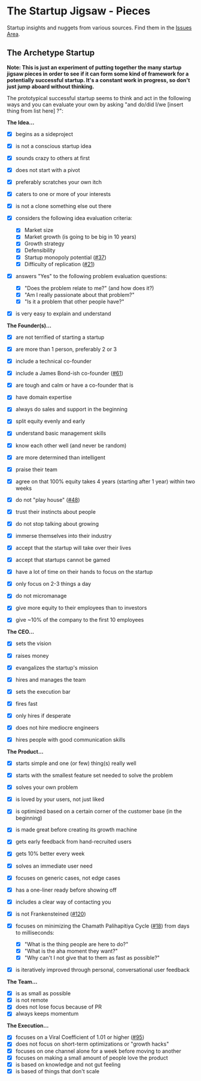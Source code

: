 
The Startup Jigsaw - Pieces
=========================================================

Startup insights and nuggets from various sources. Find
them in the [Issues Area](https://github.com/AndersSchmidtHansen/thestartupjigsaw/issues).


## The Archetype Startup
**Note: This is just an experiment of putting together the many startup jigsaw pieces in order to see if it can form some kind of framework for a potentially successful startup. It's a constant work in progress, so don't just jump aboard without thinking.**

The prototypical successful startup seems to think and act in the following ways and you can evaluate your own by asking "and do/did I/we [insert thing from list here] ?":


**The Idea...**

- [x] begins as a sideproject
- [x] is not a conscious startup idea
- [x] sounds crazy to others at first
- [x] does not start with a pivot
- [x] preferably scratches your own itch
- [x] caters to one or more of your interests
- [x] is not a clone something else out there
- [x] considers the following idea evaluation criteria:

	- [x] Market size
	- [x] Market growth (is going to be big in 10 years)
	- [x] Growth strategy
	- [x] Defensibility
	- [x] Startup monopoly potential ([#37](/../../issues/24))
	- [x] Difficulty of replication ([#21](/../../issues/21))

- [x] answers "Yes" to the following problem evaluation questions:

	- [x] "Does the problem relate to me?" (and how does it?)
	- [x] "Am I really passionate about that problem?"
	- [x] "Is it a problem that other people have?"

- [x] is very easy to explain and understand


**The Founder(s)...**

- [x] are not terrified of starting a startup
- [x] are more than 1 person, preferably 2 or 3
- [x] include a technical co-founder
- [x] include a James Bond-ish co-founder ([#61](/../../issues/61))
- [x] are tough and calm or have a co-founder that is
- [x] have domain expertise
- [x] always do sales and support in the beginning
- [x] split equity evenly and early
- [x] understand basic management skills
- [x] know each other well (and never be random)
- [x] are more determined than intelligent
- [x] praise their team
- [x] agree on that 100% equity takes 4 years (starting after 1 year) within two weeks
- [x] do not "play house" ([#48](/../../issues/48))
- [x] trust their instincts about people
- [x] do not stop talking about growing
- [x] immerse themselves into their industry
- [x] accept that the startup will take over their lives
- [x] accept that startups cannot be gamed
- [x] have a lot of time on their hands to focus on the startup
- [x] only focus on 2-3 things a day
- [x] do not micromanage
- [x] give more equity to their employees than to investors
- [x] give ~10% of the company to the first 10 employees


**The CEO...**

- [x] sets the vision
- [x] raises money
- [x] evangalizes the startup's mission
- [x] hires and manages the team
- [x] sets the execution bar
- [x] fires fast
- [x] only hires if desperate
- [x] does not hire mediocre engineers
- [x] hires people with good communication skills


**The Product...** 

- [x] starts simple and one (or few) thing(s) really well
- [x] starts with the smallest feature set needed to solve the problem
- [x] solves your own problem
- [x] is loved by your users, not just liked
- [x] is optimized based on a certain corner of the customer base (in the beginning)
- [x] is made great before creating its growth machine
- [x] gets early feedback from hand-recruited users
- [x] gets 10% better every week
- [x] solves an immediate user need
- [x] focuses on generic cases, not edge cases
- [x] has a one-liner ready before showing off
- [x] includes a clear way of contacting you
- [x] is not Frankensteined ([#120](/../../issues/120))
- [x] focuses on minimizing the Chamath Palihapitiya Cycle ([#18](/../../issues/18)) from days to milliseconds:
	
	- [x] "What is the thing people are here to do?"
	- [x] "What is the aha moment they want?"
	- [x] "Why can't I not give that to them as fast as possible?"

- [x] is iteratively improved through personal, conversational user feedback


**The Team...**

- [x] is as small as possible
- [x] is not remote
- [x] does not lose focus because of PR
- [x] always keeps momentum

**The Execution...**

- [x] focuses on a Viral Coefficient of 1.01 or higher ([#95](/../../issues/95))
- [x] does not focus on short-term optimizations or "growth hacks"
- [x] focuses on one channel alone for a week before moving to another
- [x] focuses on making a small amount of people love the product
- [x] is based on knowledge and not gut feeling
- [x] is based of things that don't scale